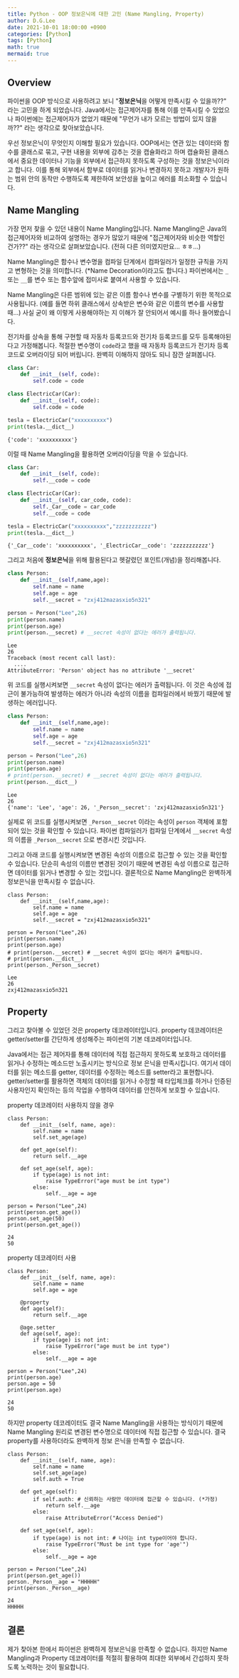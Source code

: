 ```yaml
---
title: Python - OOP 정보은닉에 대한 고민 (Name Mangling, Property)
author: D.G.Lee
date: 2021-10-01 18:00:00 +0900
categories: [Python]
tags: [Python]
math: true
mermaid: true
---
```


## Overview

파이썬을 OOP 방식으로 사용하려고 보니 "**정보은닉**을 어떻게 만족시킬 수 있을까??" 라는 고민을 하게 되었습니다. Java에서는 접근제어자를 통해 이를 만족시킬 수 있었으나 파이썬에는 접근제어자가 없었기 때문에 "무언가 내가 모르는 방법이 있지 않을까??" 라는 생각으로 찾아보았습니다.

우선 정보은닉이 무엇인지 이해할 필요가 있습니다. OOP에서는 연관 있는 데이터와 함수를 클래스로 묶고, 구현 내용을 외부에 감추는 것을 캡슐화라고 하며 캡슐화된 클래스에서 중요한 데이터나 기능을 외부에서 접근하지 못하도록 구성하는 것을 정보은닉이라고 합니다. 이를 통해 외부에서 함부로 데이터를 읽거나 변경하지 못하고 개발자가 원하는 범위 안의 동작만 수행하도록 제한하여 보안성을 높이고 에러를 최소화할 수 있습니다.



## Name Mangling

가장 먼저 찾을 수 있던 내용이 Name Mangling입니다. Name Mangling은 Java의 접근제어자와 비교하여 설명하는 경우가 많았기 때문에 "접근제어자와 비슷한 역할인 건가??" 라는 생각으로 살펴보았습니다. (전혀 다른 의미였지만요... ㅎㅎ...)

Name Mangling은 함수나 변수명을 컴파일 단계에서 컴파일러가 일정한 규칙을 가지고 변형하는 것을 의미합니다. (*Name Decoration이라고도 합니다.) 파이썬에서는 `_` 또는 `__`를 변수 또는 함수앞에 접미사로 붙여서 사용할 수 있습니다.

Name Mangling은 다른 범위에 있는 같은 이름 함수나 변수를 구별하기 위한 목적으로 사용됩니다. (예를 들면 하위 클래스에서 상속받은 변수와 같은 이름의 변수를 사용할 때...) 사실 굳이 왜 이렇게 사용해야하는 지 이해가 잘 안되어서 예시를 하나 들어봤습니다.

전기차를 상속을 통해 구현할 때 자동차 등록코드와 전기차 등록코드를 모두 등록해야된다고 가정해봅니다. 적절한 변수명이 `code`라고 했을 때 자동차 등록코드가 전기차 등록코드로 오버라이딩 되어 버립니다. 완벽히 이해하지 않아도 되니 잠깐 살펴봅니다.

```python
class Car:
    def __init__(self, code):
        self.code = code

class ElectricCar(Car):
    def __init__(self, code):
        self.code = code

tesla = ElectricCar("xxxxxxxxxx")
print(tesla.__dict__)
```

```
{'code': 'xxxxxxxxxx'}
```

이럴 때 Name Mangling을 활용하면 오버라이딩을 막을 수 있습니다.

```python
class Car:
    def __init__(self, code):
        self.__code = code

class ElectricCar(Car):
    def __init__(self, car_code, code):
        self._Car__code = car_code
        self.__code = code

tesla = ElectricCar("xxxxxxxxxx","zzzzzzzzzzz")
print(tesla.__dict__)
```

```
{'_Car__code': 'xxxxxxxxxx', '_ElectricCar__code': 'zzzzzzzzzzz'}
```



그리고 처음에 **정보은닉**을 위해 활용된다고 헷갈렸던 포인트(개념)을 정리해봅니다.

```python
class Person:
    def __init__(self,name,age):
        self.name = name
        self.age = age
        self.__secret = "zxj412mazasxio5n321"

person = Person("Lee",26)
print(person.name)
print(person.age)
print(person.__secret) # __secret 속성이 없다는 에러가 출력됩니다.
```

```
Lee
26
Traceback (most recent call last):
  ....
AttributeError: 'Person' object has no attribute '__secret'
```



위 코드를 실행시켜보면 `__secret` 속성이 없다는 에러가 출력됩니다. 이 것은 속성에 접근이 불가능하여 발생하는 에러가 아니라 속성의 이름을 컴파일러에서 바꿨기 때문에 발생하는 에러입니다. 

```python
class Person:
    def __init__(self,name,age):
        self.name = name
        self.age = age
        self.__secret = "zxj412mazasxio5n321"

person = Person("Lee",26)
print(person.name)
print(person.age)
# print(person.__secret) # __secret 속성이 없다는 에러가 출력됩니다.
print(person.__dict__)
```

```
Lee
26
{'name': 'Lee', 'age': 26, '_Person__secret': 'zxj412mazasxio5n321'}
```



실제로 위 코드를 실행시켜보면 `_Person__secret` 이라는 속성이 `person` 객체에 포함되어 있는 것을 확인할 수 있습니다. 파이썬 컴파일러가 컴파일 단계에서 `__secret` 속성의 이름을 `_Person__secret` 으로 변경시킨 것입니다.

그리고 아래 코드를 실행시켜보면 변경된 속성의 이름으로 접근할 수 있는 것을 확인할 수 있습니다. 단순히 속성의 이름만 변경된 것이기 때문에 변경된 속성 이름으로 접근하면 데이터를 읽거나 변경할 수 있는 것입니다. 결론적으로 Name Mangling은 완벽하게 정보은닉을 만족시킬 수 없습니다.

```
class Person:
    def __init__(self,name,age):
        self.name = name
        self.age = age
        self.__secret = "zxj412mazasxio5n321"

person = Person("Lee",26)
print(person.name)
print(person.age)
# print(person.__secret) # __secret 속성이 없다는 에러가 출력됩니다.
# print(person.__dict__)
print(person._Person__secret)
```

```
Lee
26
zxj412mazasxio5n321
```



## Property

그리고 찾아볼 수 있었던 것은 property 데코레이터입니다. property 데코레이터은 getter/setter를 간단하게 생성해주는 파이썬의 기본 데코레이터입니다.

Java에서는 접근 제어자를 통해 데이터에 직접 접근하지 못하도록 보호하고 데이터를 읽거나 수정하는 메소드만 노출시키는 방식으로 정보 은닉을 만족시킵니다. 여기서 데이터를 읽는 메소드를 getter, 데이터를 수정하는 메소드를 setter라고 표현합니다. getter/setter를 활용하면 객체의 데이터를 읽거나 수정할 때 타입체크를 하거나 인증된 사용자인지 확인하는 등의 작업을 수행하여 데이터를 안전하게 보호할 수 있습니다.

property 데코레이터 사용하지 않을 경우

```
class Person:
    def __init__(self, name, age):
        self.name = name
        self.set_age(age)
    
    def get_age(self):
        return self.__age
    
    def set_age(self, age):
        if type(age) is not int:
            raise TypeError("age must be int type")
        else:
            self.__age = age

person = Person("Lee",24)
print(person.get_age())
person.set_age(50)
print(person.get_age())
```

```
24
50
```

property 데코레이터 사용

```
class Person:
    def __init__(self, name, age):
        self.name = name
        self.age = age
    
    @property
    def age(self):
        return self.__age
    
    @age.setter
    def age(self, age):
        if type(age) is not int:
            raise TypeError("age must be int type")
        else:
            self.__age = age

person = Person("Lee",24)
print(person.age)
person.age = 50
print(person.age)
```

```
24
50
```



하지만 property 데코레이터도 결국 Name Mangling을 사용하는 방식이기 때문에 Name Mangling 원리로 변경된 변수명으로 데이터에 직접 접근할 수 있습니다. 결국 property를 사용하더라도 완벽하게 정보 은닉을 만족할 수 없습니다.

```
class Person:
    def __init__(self, name, age):
        self.name = name
        self.set_age(age)
        self.auth = True
    
    def get_age(self):
        if self.auth: # 신뢰하는 사람만 데이터에 접근할 수 있습니다. (*가정)
            return self.__age
        else:
            raise AttributeError("Access Denied")
    
    def set_age(self, age):
        if type(age) is not int: # 나이는 int type이어야 합니다.
            raise TypeError("Must be int type for 'age'")
        else:
            self.__age = age

person = Person("Lee",24)
print(person.get_age())
person._Person__age = "HHHHH"
print(person._Person__age)
```

```
24
HHHHH
```



## 결론

제가 찾아본 한에서 파이썬은 완벽하게 정보은닉을 만족할 수 없습니다. 하지만 Name Mangling과 Property 데코레이터를 적절히 활용하여 최대한 외부에서 간섭하지 못하도록 노력하는 것이 필요합니다.